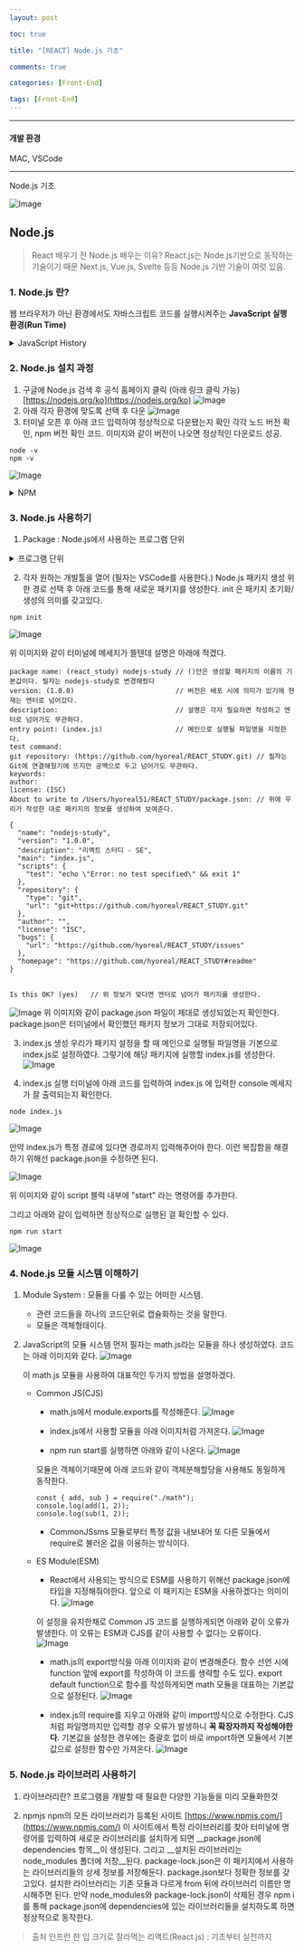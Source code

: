 ```yaml
---
layout: post

toc: true

title: "[REACT] Node.js 기초"

comments: true

categories: [Front-End]

tags: [Front-End]
---
```

---

#### 개발 환경

MAC, VSCode

---

Node.js 기초

![Image](https://github.com/user-attachments/assets/1cab3315-d05a-496e-a0b6-bf0d62439369)

## Node.js

> React 배우기 전 Node.js 배우는 이유?
> React.js는 Node.js기반으로 동작하는 기술이기 때문
> Next.js, Vue.js, Svelte 등등 Node.js 기반 기술이 여럿 있음.

### 1. Node.js 란?

웹 브라우저가 아닌 환경에서도 자바스크립트 코드를 실행시켜주는 __JavaScript 실행 환경(Run Time)__

<details>
<summary>JavaScript History</summary>
<div markdown="1">
    자바스크립트는 HTML에 종속된 언어로, 웹 브라우저 내에서만읜 동작을 위해 사용.
    목적이 확실하게 정해진 채로 개발된 언어이기에 JAVA, C언어와는 달리 문법 자체가 유연하고 편리한 생산성에만 중심을 두고 설계됨.
    하여 대부분의 브라우저에는 자바스크립트 엔진을 갖고있어 자바스크립트가 구동됨.
    이런 자바스크립트의 장점으로 인해 많은 개발자들이 웹브라우저에 제한되지 않고 자바스크립트가 사용되기를 바람.

    이 자바스크립트의 웹브라우저 내에서만 개발 가능한 단점을 넘어설 수 있기 위해 개발된 것이 Node.js
    Node.js는 브라우저 외의 다른 환경에서도 실행 가능하게 해줌
</details>


### 2. Node.js 설치 과정

1. 구글에 Node.js 검색 후 공식 홈페이지 클릭 (아래 링크 클릭 가능)
[https://nodejs.org/ko](https://nodejs.org/ko)
![Image](https://github.com/user-attachments/assets/7338c206-0354-4869-b105-fe359e9f16d8)
2. 아래 각자 환경에 맞도록 선택 후 다운
![Image](https://github.com/user-attachments/assets/3c809800-79a8-4683-a6b1-d53097926c9f)
3. 터미널 오픈 후 아래 코드 입력하여 정상적으로 다운됐는지 확인
각각 노드 버전 확인, npm 버전 확인 코드.
이미지와 같이 버전이 나오면 정상적인 다운로드 성공.

```
node -v
npm -v
```

![Image](https://github.com/user-attachments/assets/d6cdcd1c-5a07-4317-97f1-1c576c594c8f)

<details>
<summary>NPM</summary>
<div markdown="1">
    NPM (Node Package Manager)
    Node.js프로젝트의 패키지를 관리하는 도구.
    새로운 패키지 생성 및 외부 라이브러리 설치/삭제 시 유용.
</div>
</details>

### 3. Node.js 사용하기

1. Package : Node.js에서 사용하는 프로그램 단위

<details>
<summary>프로그램 단위</summary>
<div markdown="1">
    보통 프로젝트라고 한다.
</div>
</details>

2. 각자 원하는 개발툴을 열어 (필자는 VSCode를 사용한다.) Node.js 패키지 생성 위한 경로 선택 후 아래 코드를 통해 새로운 패키지를 생성한다.
init 은 패키지 초기화/생성의 의미를 갖고있다.

```
npm init
```

![Image](https://github.com/user-attachments/assets/31c2d1ed-036d-4acf-be26-54317495bfb7)

위 이미지와 같이 터미널에 메세지가 뜰텐데 설명은 아래에 적겠다.

```
package name: (react_study) nodejs-study // ()안은 생성할 패키지의 이름의 기본값이다. 필자는 nodejs-study로 변경해줬다
version: (1.0.0)                         // 버전은 배포 시에 의미가 있기에 현재는 엔터로 넘어갔다. 
description:                             // 설명은 각자 필요하면 작성하고 엔터로 넘어가도 무관하다.
entry point: (index.js)                  // 메인으로 실행될 파일명을 지정한다.
test command: 
git repository: (https://github.com/hyoreal/REACT_STUDY.git) // 필자는 Git에 연결해뒀기에 뜨지만 공백으로 두고 넘어가도 무관하다.
keywords: 
author: 
license: (ISC) 
About to write to /Users/hyoreal51/REACT_STUDY/package.json: // 위에 우리가 작성한 대로 패키지의 정보를 생성하여 보여준다.

{
  "name": "nodejs-study",
  "version": "1.0.0",
  "description": "리액트 스터디 - SE",
  "main": "index.js",
  "scripts": {
    "test": "echo \"Error: no test specified\" && exit 1"
  },
  "repository": {
    "type": "git",
    "url": "git+https://github.com/hyoreal/REACT_STUDY.git"
  },
  "author": "",
  "license": "ISC",
  "bugs": {
    "url": "https://github.com/hyoreal/REACT_STUDY/issues"
  },
  "homepage": "https://github.com/hyoreal/REACT_STUDY#readme"
}


Is this OK? (yes)   // 위 정보가 맞다면 엔터로 넘어가 패키지를 생성한다.
```

![Image](https://github.com/user-attachments/assets/88380516-e20c-4722-8c60-6fcd500be0bd)
위 이미지와 같이 package.json 파일이 제대로 생성되었는지 확인한다.
package.json은 터미널에서 확인했던 패키지 정보가 그대로 저장되어있다.

3. index.js 생성
우리가 패키지 설정을 할 때 메인으로 실행될 파일명을 기본으로 index.js로 설정하였다.
그렇기에 해당 패키지에 실행할 index.js를 생성한다.
![Image](https://github.com/user-attachments/assets/7827b3eb-f0d5-426a-abcc-dd16e63c10b2)

4. index.js 실행
터미널에 아래 코드를 입력하여 index.js 에 입력한 console 메세지가 잘 출력되는지 확인한다.
```
node index.js
```

![Image](https://github.com/user-attachments/assets/82a568c1-0073-4cf8-b48f-1f4b72372697)

만약 index.js가 특정 경로에 있다면 경로까지 입력해주어야 한다.
이런 복잡함을 해결하기 위해선 package.json을 수정하면 된다.

![Image](https://github.com/user-attachments/assets/61569856-aea9-4eee-af0f-1d3824d354e3)

위 이미지와 같이 script 블럭 내부에 "start" 라는 명령어를 추가한다.

그리고 아래와 같이 입력하면 정상적으로 실행된 걸 확인할 수 있다.
```
npm run start
```
![Image](https://github.com/user-attachments/assets/08ae5b8d-778d-4d10-a696-ab89659b9729)

### 4. Node.js 모듈 시스템 이해하기

1. Module System : 모듈을 다룰 수 있는 어떠한 시스템. 
    - 관련 코드들을 하나의 코드단위로 캡슐화하는 것을 말한다.
    - 모듈은 객체형태이다.

2. JavaScript의 모듈 시스템
    먼저 필자는 math.js라는 모듈을 하나 생성하였다.
    코드는 아래 이미지와 같다.
    ![Image](https://github.com/user-attachments/assets/2f9460eb-2a4b-4919-ba34-9ba8017a7073)

    이 math.js 모듈을 사용하여 대표적인 두가지 방법을 설명하겠다.

    - Common JS(CJS)
        - math.js에서 module.exports를 작성해준다.
        ![Image](https://github.com/user-attachments/assets/b3343501-b424-490b-97d8-be7e6a6766c3)

        - index.js에서 사용할 모듈을 아래 이미지처럼 가져온다.
        ![Image](https://github.com/user-attachments/assets/c4a9030c-106a-471f-80bd-42fc9ad4fcc7)

        - npm run start를 실행하면 아래와 같이 나온다.
        ![Image](https://github.com/user-attachments/assets/c6e37a9f-75ee-47d3-b0f7-1eeb1297386f)

        모듈은 객체이기때문에 아래 코드와 같이 객체분해할당을 사용해도 동일하게 동작한다.
        ```
        const { add, sub } = require("./math");
        console.log(add(1, 2));
        console.log(sub(1, 2));
        ```

        - CommonJSsms 모듈로부터 특정 값을 내보내어 또 다른 모듈에서 require로 불러온 값을 이용하는 방식이다.

    - ES Module(ESM)
        - React에서 사용되는 방식으로 ESM를 사용하기 위해선 package.json에 타입을 지정해줘야한다. 앞으로 이 패키지는 ESM을 사용하겠다는 의미이다.
        ![Image](https://github.com/user-attachments/assets/755cd8cd-45a0-4a95-94a3-da86dcf9b90c)

        이 설정을 유지한채로 Common JS 코드를 실행하게되면 아래와 같이 오류가 발생한다.
        이 오류는 ESM과 CJS를 같이 사용할 수 없다는 오류이다.
        ![Image](https://github.com/user-attachments/assets/784e864a-95fc-4da8-ada8-3ff2dd1234f4)

        - math.js의 export방식을 아래 이미지와 같이 변경해준다.
        함수 선언 시에 function 앞에 export를 작성하여 이 코드를 생략할 수도 있다.
        export default function으로 함수를 작성하게되면 math 모듈을 대표하는 기본값으로 설정된다.
        ![Image](https://github.com/user-attachments/assets/ca0a4095-37c3-4552-ae92-36e03338fa32)

        - index.js의 require를 지우고 아래와 같이 import방식으로 수정한다.
        CJS처럼 파일명까지만 입력할 경우 오류가 발생하니 __꼭 확장자까지 작성해야한다__.
        기본값을 설정한 경우에는 중괄호 없이 바로 import하면 모듈에서 기본값으로 설정한 함수만 가져온다.
        ![Image](https://github.com/user-attachments/assets/0fa0e5ad-c3f1-4e82-a2b1-63ff864cdfa0)
 
### 5. Node.js 라이브러리 사용하기

1. 라이브러리란?
프로그램을 개발할 때 필요한 다양한 기능들을 미리 모듈화한것

2. npmjs
npm의 모든 라이브러리가 등록된 사이트 [https://www.npmjs.com/](https://www.npmjs.com/)
이 사이트에서 특정 라이브러리를 찾아 터미널에 명령어를 입력하여 새로운 라이브러리를 설치하게 되면 __package.json에 dependencies 항목__이 생성된다.
그리고 __설치된 라이브러리는 node_modules 폴더에 저장__된다.
package-lock.json은 이 패키지에서 사용하는 라이브러리들의 상세 정보를 저장해둔다. package.json보다 정확한 정보를 갖고있다.
설치한 라이브러리는 기존 모듈과 다르게 from 뒤에 라이브러리 이름만 명시해주면 된다.
만약 node_modules와 package-lock.json이 삭제된 경우 npm i를 통해 package.json에 dependencies에 있는 라이브러리들을 설치하도록 하면 정상적으로 동작한다.

> 출처
> 인프런 한 입 크기로 잘라먹는 리액트(React.js) : 기초부터 실전까지